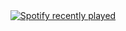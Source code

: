 
<!---
<div align="center">
  <img src="https://github-readme-stats.vercel.app/api?username=abhijithabhiakl&hide_title=false&hide_rank=false&show_icons=true&include_all_commits=true&count_private=true&disable_animations=false&theme=dracula&locale=en&hide_border=false&order=1" height="150" alt="stats graph"  />
  <img src="https://github-readme-stats.vercel.app/api/top-langs?username=abhijithabhiakl&locale=en&hide_title=false&layout=compact&card_width=320&langs_count=5&theme=dracula&hide_border=false&order=2" height="150" alt="languages graph"  />
</div>
--->

<div align="center">
  <a href="https://open.spotify.com/user/31vgiv2i2uz6ozn45mnhxjfod6em">
    <img src="https://spotify-recently-played-readme.vercel.app/api?user=31vgiv2i2uz6ozn45mnhxjfod6em&count=5" alt="Spotify recently played"  />
  </a>
</div>



<!---
abhijithabhiakl/abhijithabhiakl is a ✨ special ✨ repository because its `README.md` (this file) appears on your GitHub profile.
You can click the Preview link to take a look at your changes.
--->
